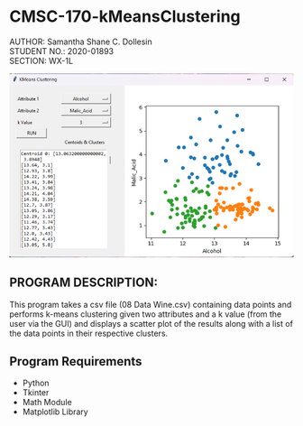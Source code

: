 # CMSC-170-kMeansClustering

AUTHOR: Samantha Shane C. Dollesin \
STUDENT NO.: 2020-01893 \
SECTION: WX-1L

![Sample Run](/Screenshot_20231120_064357.png)

## PROGRAM DESCRIPTION: 
This program takes a csv file (08 Data Wine.csv) containing data points and performs k-means clustering given two attributes and a k value (from the user via the GUI) and displays a scatter plot of the results along with a list of the data points in their respective clusters.

## Program Requirements
* Python
* Tkinter
* Math Module
* Matplotlib Library
